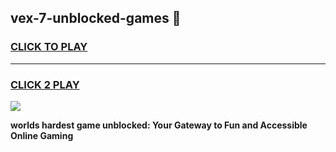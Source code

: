 
## vex-7-unblocked-games 👋
<h3>
<a href="https://premium.freeplayer.one?title=vex-7-unblocked-games&ref=14F">CLICK TO PLAY</a></h3>
<hr>

<h3>
<a href="https://premium.freeplayer.one?title=vex-7-unblocked-games&ref=14F">CLICK 2 PLAY</a>
  
</h3>

<a href="https://premium.freeplayer.one?title=vex-7-unblocked-games&ref=12F/"><img src="https://clearcache.store/games.png"></a>


**worlds hardest game unblocked: Your Gateway to Fun and Accessible Online Gaming**
